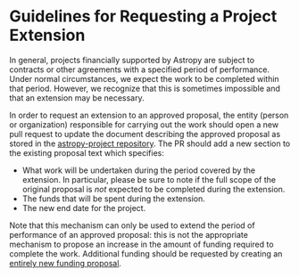 # Guidelines for Requesting a Project Extension

In general, projects financially supported by Astropy are subject to contracts or other agreements with a specified period of performance.
Under normal circumstances, we expect the work to be completed within that period.
However, we recognize that this is sometimes impossible and that an extension may be necessary.

In order to request an extension to an approved proposal, the entity (person or organization) responsible for carrying out the work should open a new pull request to update the document describing the approved proposal as stored in the [astropy-project repository](https://github.com/astropy/astropy-project).
The PR should add a new section to the existing proposal text which specifies:

- What work will be undertaken during the period covered by the extension.
  In particular, please be sure to note if the full scope of the original proposal is *not* expected to be completed during the extension.
- The funds that will be spent during the extension.
- The new end date for the project.

Note that this mechanism can only be used to extend the period of performance of an approved proposal: this is not the appropriate mechanism to propose an increase in the amount of funding required to complete the work.
Additional funding should be requested by creating an [entirely new funding proposal](https://github.com/astropy/astropy-project/blob/main/finance/process/request-funding.md#contract-work).

